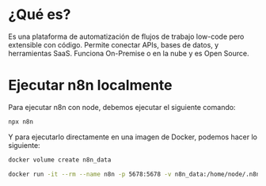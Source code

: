 # ¿Qué es?

Es una plataforma de automatización de flujos de trabajo low-code pero extensible con código. Permite conectar APIs, bases de datos, y herramientas SaaS. Funciona On-Premise o en la nube y es Open Source.


# Ejecutar n8n localmente

Para ejecutar n8n con node, debemos ejecutar el siguiente comando:

```bash
npx n8n
```

Y para ejecutarlo directamente en una imagen de Docker, podemos hacer lo siguiente:

```bash
docker volume create n8n_data

docker run -it --rm --name n8n -p 5678:5678 -v n8n_data:/home/node/.n8n docker.n8n.io/n8nio/n8n
```
